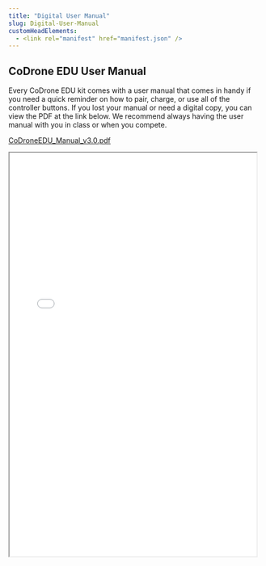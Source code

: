 ```yaml
---
title: "Digital User Manual"
slug: Digital-User-Manual
customHeadElements:
  - <link rel="manifest" href="manifest.json" />
---
```


## CoDrone EDU User Manual

Every CoDrone EDU kit comes with a user manual that comes in handy if you need a quick reminder on how to pair, charge, or use all of the controller buttons. If you lost your manual or need a digital copy, you can view the PDF at the link below. We recommend always having the user manual with you in class or when you compete.

[CoDroneEDU_Manual_v3.0.pdf](/files/co-drone-edu-manual-v-3-0.pdf)

<iframe src="/files/co-drone-edu-manual-v-3-0.pdf#view=FitH&navpanes=0" width="97%" height="800px">
    This browser does not support PDF previews. Click [here](/files/co-drone-edu-manual-v-3-0.pdf) to download the PDF file.
</iframe>